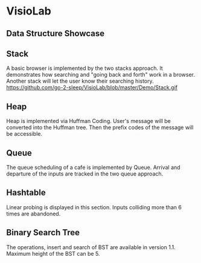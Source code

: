 # VisioLab

## Data Structure Showcase

## Stack
A basic browser is implemented by the two stacks approach. It demonstrates how searching and "going back and forth" work in a browser. Another stack will let the user know
their searching history.
https://github.com/go-2-sleep/VisioLab/blob/master/Demo/Stack.gif

## Heap
Heap is implemented via Huffman Coding. User's message will be converted into the Huffman tree. Then the prefix codes of the message will be accessible.

## Queue
The queue scheduling of a cafe is implemented by Queue. Arrival and departure of the inputs are tracked in the two queue approach.

## Hashtable
Linear probing is displayed in this section. Inputs colliding more than 6 times are abandoned.

## Binary Search Tree
The operations, insert and search of BST are available in version 1.1. Maximum height of the BST can be 5. 
